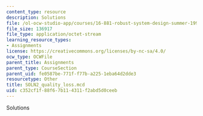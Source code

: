 ```yaml
---
content_type: resource
description: Solutions
file: /ol-ocw-studio-app/courses/16-881-robust-system-design-summer-1998/c352cf1f88f67b114311f2abd5d0ceeb_SOLN2_quality_loss.mcd
file_size: 136917
file_type: application/octet-stream
learning_resource_types:
- Assignments
license: https://creativecommons.org/licenses/by-nc-sa/4.0/
ocw_type: OCWFile
parent_title: Assignments
parent_type: CourseSection
parent_uid: fe0587be-771f-f77b-a225-1eba64d2dde3
resourcetype: Other
title: SOLN2_quality_loss.mcd
uid: c352cf1f-88f6-7b11-4311-f2abd5d0ceeb
---
```

Solutions